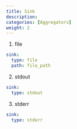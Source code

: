 ```yaml
---
title: Sink
description:
categories: [Aggregators]
weight: 2
---
```


1. file

```yaml
sink: 
  type: file
  path: file_path
```

2. stdout

```yaml
sink: 
  type: stdout
```

3. stderr

```yaml
sink: 
  type: stderr
```
